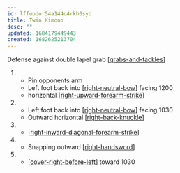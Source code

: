 ```yaml
---
id: lffuodor54a144q4rkh0syd
title: Twin Kimono
desc: ""
updated: 1684179449443
created: 1682625213704
---
```


Defense against double lapel grab
[[grabs-and-tackles]]

1. - Pin opponents arm
   - Left foot back into [[right-neutral-bow]] facing 1200
   - horizontal [[right-upward-forearm-strike]]
2. - Left foot back into [[right-neutral-bow]] facing 1030
   - Outward horizontal [[right-back-knuckle]]
3. - [[right-inward-diagonal-forearm-strike]]
4. - Snapping outward [[right-handsword]]
5. - [[cover-right-before-left]] toward 1030


[//begin]: # "Autogenerated link references for markdown compatibility"
[grabs-and-tackles]: ../web-of-knowledge-🕸💡/grabs-and-tackles.md "Grabs and Tackles 🤝"
[right-neutral-bow]: ../single-techniques/right-neutral-bow.md "Right Neutral Bow"
[right-upward-forearm-strike]: ../single-techniques/right-upward-forearm-strike.md "Right Upward Forearm Strike"
[right-back-knuckle]: ../single-techniques/right-back-knuckle.md "Right Back Knuckle"
[right-inward-diagonal-forearm-strike]: ../single-techniques/right-inward-diagonal-forearm-strike.md "Right Inward Diagonal Forearm Strike"
[right-handsword]: ../single-techniques/right-handsword.md "Right Handsword"
[cover-right-before-left]: ../single-techniques/cover-right-before-left.md "Cover Right before Left"
[//end]: # "Autogenerated link references"

